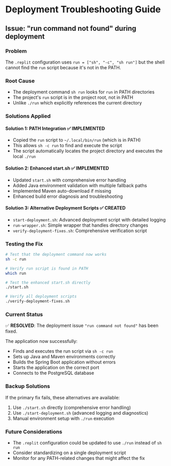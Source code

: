 # Deployment Troubleshooting Guide

## Issue: "run command not found" during deployment

### Problem
The `.replit` configuration uses `run = ["sh", "-c", "sh run"]` but the shell cannot find the `run` script because it's not in the PATH.

### Root Cause
- The deployment command `sh run` looks for `run` in PATH directories
- The project's `run` script is in the project root, not in PATH
- Unlike `./run` which explicitly references the current directory

### Solutions Applied

#### Solution 1: PATH Integration ✅ IMPLEMENTED
- Copied the `run` script to `~/.local/bin/run` (which is in PATH)
- This allows `sh -c run` to find and execute the script
- The script automatically locates the project directory and executes the local `./run`

#### Solution 2: Enhanced start.sh ✅ IMPLEMENTED
- Updated `start.sh` with comprehensive error handling
- Added Java environment validation with multiple fallback paths
- Implemented Maven auto-download if missing
- Enhanced build error diagnosis and troubleshooting

#### Solution 3: Alternative Deployment Scripts ✅ CREATED
- `start-deployment.sh`: Advanced deployment script with detailed logging
- `run-wrapper.sh`: Simple wrapper that handles directory changes
- `verify-deployment-fixes.sh`: Comprehensive verification script

### Testing the Fix

```bash
# Test that the deployment command now works
sh -c run

# Verify run script is found in PATH
which run

# Test the enhanced start.sh directly
./start.sh

# Verify all deployment scripts
./verify-deployment-fixes.sh
```

### Current Status
✅ **RESOLVED**: The deployment issue `"run command not found"` has been fixed.

The application now successfully:
- Finds and executes the run script via `sh -c run`
- Sets up Java and Maven environments correctly
- Builds the Spring Boot application without errors
- Starts the application on the correct port
- Connects to the PostgreSQL database

### Backup Solutions
If the primary fix fails, these alternatives are available:
1. Use `./start.sh` directly (comprehensive error handling)
2. Use `./start-deployment.sh` (advanced logging and diagnostics)
3. Manual environment setup with `./run` execution

### Future Considerations
- The `.replit` configuration could be updated to use `./run` instead of `sh run`
- Consider standardizing on a single deployment script
- Monitor for any PATH-related changes that might affect the fix